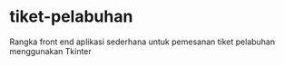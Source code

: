 # tiket-pelabuhan
Rangka front end aplikasi sederhana untuk pemesanan tiket pelabuhan menggunakan Tkinter
